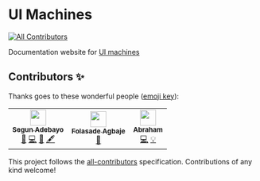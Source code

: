 # UI Machines

<!-- ALL-CONTRIBUTORS-BADGE:START - Do not remove or modify this section -->

[![All Contributors](https://img.shields.io/badge/all_contributors-3-orange.svg?style=flat-square)](#contributors-)

<!-- ALL-CONTRIBUTORS-BADGE:END -->

Documentation website for [UI machines](https://ui-machines.com)

## Contributors ✨

Thanks goes to these wonderful people
([emoji key](https://allcontributors.org/docs/en/emoji-key)):

<!-- ALL-CONTRIBUTORS-LIST:START - Do not remove or modify this section -->
<!-- prettier-ignore-start -->
<!-- markdownlint-disable -->
<table>
  <tr>
    <td align="center"><a href="https://twitter.com/thesegunadebayo"><img src="https://avatars.githubusercontent.com/u/6916170?v=4?s=32" width="32px;" alt=""/><br /><sub><b>Segun Adebayo</b></sub></a><br /><a href="#maintenance-segunadebayo" title="Maintenance">🚧</a> <a href="https://github.com/chakra-ui/zag/commits?author=segunadebayo" title="Code">💻</a> <a href="https://github.com/chakra-ui/zag/commits?author=segunadebayo" title="Documentation">📖</a> <a href="#content-segunadebayo" title="Content">🖋</a></td>
    <td align="center"><a href="https://estheragbaje.dev/"><img src="https://avatars.githubusercontent.com/u/53586167?v=4?s=32" width="32px;" alt=""/><br /><sub><b>Folasade Agbaje</b></sub></a><br /><a href="https://github.com/chakra-ui/zag/commits?author=estheragbaje" title="Documentation">📖</a></td>
    <td align="center"><a href="https://github.com/anubra266"><img src="https://avatars.githubusercontent.com/u/30869823?v=4?s=32" width="32px;" alt=""/><br /><sub><b>Abraham</b></sub></a><br /><a href="https://github.com/chakra-ui/zag/commits?author=anubra266" title="Code">💻</a> <a href="#example-anubra266" title="Examples">💡</a></td>
  </tr>
</table>

<!-- markdownlint-restore -->
<!-- prettier-ignore-end -->

<!-- ALL-CONTRIBUTORS-LIST:END -->

This project follows the
[all-contributors](https://github.com/all-contributors/all-contributors)
specification. Contributions of any kind welcome!
